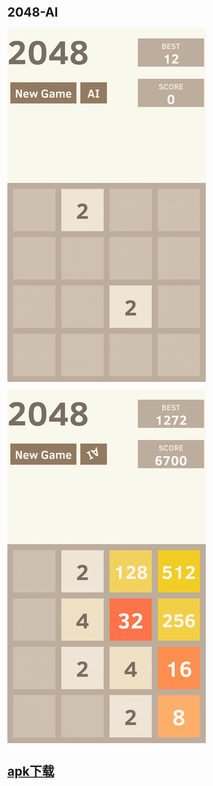 # 2048-AI

![2048ai](https://github.com/tiancode/2048-AI/blob/master/S60624-133053.jpg)

![2048ai](https://github.com/tiancode/2048-AI/blob/master/S60623-212722.jpg)

# [apk下载](https://github.com/tiancode/2048-AI/blob/master/bin/release/android/2048Ai-release-signed.apk)
